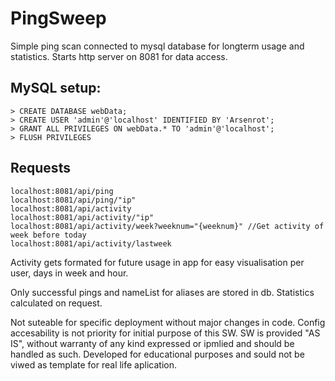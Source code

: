 # PingSweep
Simple ping scan connected to mysql database for longterm usage and statistics.
Starts http server on 8081 for data access.

## MySQL setup:
```
> CREATE DATABASE webData;
> CREATE USER 'admin'@'localhost' IDENTIFIED BY 'Arsenrot';
> GRANT ALL PRIVILEGES ON webData.* TO 'admin'@'localhost';
> FLUSH PRIVILEGES
```
## Requests
```
localhost:8081/api/ping
localhost:8081/api/ping/"ip"
localhost:8081/api/activity
localhost:8081/api/activity/"ip"
localhost:8081/api/activity/week?weeknum="{weeknum}" //Get activity of week before today
localhost:8081/api/activity/lastweek
```
Activity gets formated for future usage in app for easy visualisation per user, days in week and hour. 

Only successful pings and nameList for aliases are stored in db. Statistics calculated on request.

Not suteable for specific deployment without major changes in code. Config accesability is not priority for initial purpose of this SW.
SW is provided "AS IS", without warranty of any kind expressed or ipmlied and should be handled as such. Developed for educational purposes and sould not be viwed as template for real life aplication.
